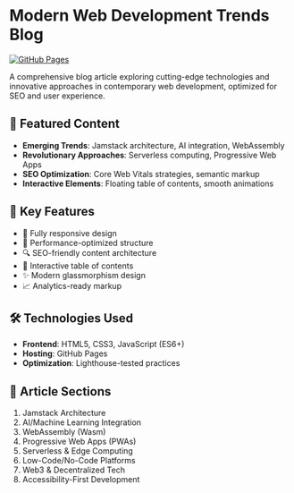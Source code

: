 # Modern Web Development Trends Blog

[![GitHub Pages](https://img.shields.io/badge/View-Live%20Demo-brightgreen)]([[https://worldsocoled.github.io/ModernWebDev.html](https://worldsocoled.github.io/ModernWebDev/)](https://worldsocoled.github.io/ModernWebDev/))


A comprehensive blog article exploring cutting-edge technologies and innovative approaches in contemporary web development, optimized for SEO and user experience.

## 🌟 Featured Content
- **Emerging Trends**: Jamstack architecture, AI integration, WebAssembly
- **Revolutionary Approaches**: Serverless computing, Progressive Web Apps
- **SEO Optimization**: Core Web Vitals strategies, semantic markup
- **Interactive Elements**: Floating table of contents, smooth animations

## 🚀 Key Features
- 📱 Fully responsive design
- 🚀 Performance-optimized structure
- 🔍 SEO-friendly content architecture
- 📖 Interactive table of contents
- ✨ Modern glassmorphism design
- 📈 Analytics-ready markup

## 🛠 Technologies Used
- **Frontend**: HTML5, CSS3, JavaScript (ES6+)
- **Hosting**: GitHub Pages
- **Optimization**: Lighthouse-tested practices

## 📄 Article Sections
1. Jamstack Architecture
2. AI/Machine Learning Integration  
3. WebAssembly (Wasm)
4. Progressive Web Apps (PWAs)
5. Serverless & Edge Computing
6. Low-Code/No-Code Platforms
7. Web3 & Decentralized Tech
8. Accessibility-First Development
